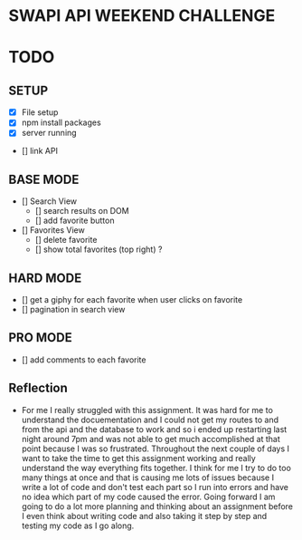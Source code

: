 # SWAPI API WEEKEND CHALLENGE 

# TODO 

## SETUP 
- [x] File setup 
- [x] npm install packages
- [x] server running 
- [] link API 

## BASE MODE 
- [] Search View 
    - [] search results on DOM 
    - [] add favorite button 
- [] Favorites View
    - [] delete favorite 
    - [] show total favorites (top right) ? 

## HARD MODE 
- [] get a giphy for each favorite when user clicks on favorite 
- [] pagination in search view 

## PRO MODE 
- [] add comments to each favorite 

## Reflection 
- For me I really struggled with this assignment. It was hard for me to understand the docuementation and I could not get my routes to and from the api and the database to work and so i ended up restarting last night around 7pm and was not able to get much accomplished at that point because I was so frustrated. Throughout the next couple of days I want to take the time to get this assignment working and really understand the way everything fits together. I think for me I try to do too many things at once and that is causing me lots of issues because I write a lot of code and don't test each part so I run into errors and have no idea which part of my code caused the error. Going forward I am going to do a lot more planning and thinking about an assignment before I even think about writing code and also taking it step by step and testing my code as I go along. 